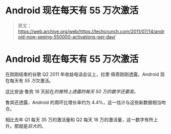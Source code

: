# Android 现在每天有 55 万次激活

> 原文：<https://web.archive.org/web/https://techcrunch.com/2011/07/14/android-now-seeing-550000-activations-per-day/>

# Android 现在每天有 55 万次激活

在刚刚结束的谷歌 Q2 2011 年收益电话会议上，拉里·佩奇刚刚透露，Android 现在每天有 *55 万*次激活。

这比安迪·鲁宾 16 天前在*的推特上透露的每天 50 万的数字还要高。*

鲁宾还透露，Android 的周环比增长率约为 4.4%，这一估计与这些新数据相当吻合。

相比去年 Q1 每天 35 万的激活量和 Q2 每天 16 万的激活量，这一数字有所上升。那就是*巨大的*。